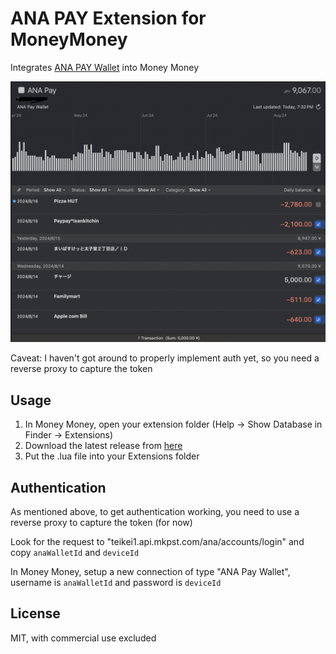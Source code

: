 # ANA PAY Extension for MoneyMoney

Integrates [ANA PAY Wallet](https://www.ana.co.jp/ja/jp/amc/ana-pay/) into Money Money 

![screenshot](./screenshot.png)

Caveat: I haven't got around to properly implement auth yet, so you need a reverse proxy to capture the token

## Usage 

1. In Money Money, open your extension folder (Help -> Show Database in Finder -> Extensions)
2. Download the latest release from [here](https://github.com/dvcrn/moneymoney-anapay-extension/releases)
3. Put the .lua file into your Extensions folder

## Authentication

As mentioned above, to get authentication working, you need to use a reverse proxy to capture the token (for now)

Look for the request to "teikei1.api.mkpst.com/ana/accounts/login" and copy `anaWalletId` and `deviceId`

In Money Money, setup a new connection of type "ANA Pay Wallet", username is `anaWalletId` and password is `deviceId`

## License 

MIT, with commercial use excluded